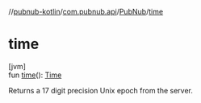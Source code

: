 //[pubnub-kotlin](../../../index.md)/[com.pubnub.api](../index.md)/[PubNub](index.md)/[time](time.md)

# time

[jvm]\
fun [time](time.md)(): [Time](../../com.pubnub.api.endpoints/-time/index.md)

Returns a 17 digit precision Unix epoch from the server.
